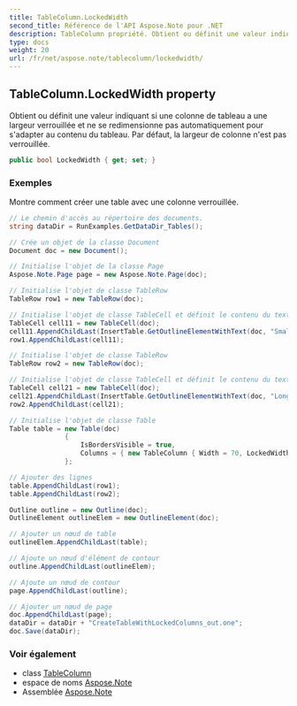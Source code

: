 ```yaml
---
title: TableColumn.LockedWidth
second_title: Référence de l'API Aspose.Note pour .NET
description: TableColumn propriété. Obtient ou définit une valeur indiquant si une colonne de tableau a une largeur verrouillée et ne se redimensionne pas automatiquement pour sadapter au contenu du tableau. Par défaut la largeur de colonne nest pas verrouillée.
type: docs
weight: 20
url: /fr/net/aspose.note/tablecolumn/lockedwidth/
---
```

## TableColumn.LockedWidth property

Obtient ou définit une valeur indiquant si une colonne de tableau a une largeur verrouillée et ne se redimensionne pas automatiquement pour s'adapter au contenu du tableau. Par défaut, la largeur de colonne n'est pas verrouillée.

```csharp
public bool LockedWidth { get; set; }
```

### Exemples

Montre comment créer une table avec une colonne verrouillée.

```csharp
// Le chemin d'accès au répertoire des documents.
string dataDir = RunExamples.GetDataDir_Tables();

// Crée un objet de la classe Document
Document doc = new Document();

// Initialise l'objet de la classe Page
Aspose.Note.Page page = new Aspose.Note.Page(doc);

// Initialise l'objet de classe TableRow
TableRow row1 = new TableRow(doc);

// Initialise l'objet de classe TableCell et définit le contenu du texte
TableCell cell11 = new TableCell(doc);
cell11.AppendChildLast(InsertTable.GetOutlineElementWithText(doc, "Small text"));
row1.AppendChildLast(cell11);

// Initialise l'objet de classe TableRow
TableRow row2 = new TableRow(doc);

// Initialise l'objet de classe TableCell et définit le contenu du texte
TableCell cell21 = new TableCell(doc);
cell21.AppendChildLast(InsertTable.GetOutlineElementWithText(doc, "Long   text    with    several   words and    spaces."));
row2.AppendChildLast(cell21);

// Initialise l'objet de classe Table
Table table = new Table(doc)
              {
                  IsBordersVisible = true,
                  Columns = { new TableColumn { Width = 70, LockedWidth = true } }
              };

// Ajouter des lignes
table.AppendChildLast(row1);
table.AppendChildLast(row2);

Outline outline = new Outline(doc);
OutlineElement outlineElem = new OutlineElement(doc);

// Ajouter un nœud de table
outlineElem.AppendChildLast(table);

// Ajoute un nœud d'élément de contour
outline.AppendChildLast(outlineElem);

// Ajoute un nœud de contour
page.AppendChildLast(outline);

// Ajouter un nœud de page
doc.AppendChildLast(page);
dataDir = dataDir + "CreateTableWithLockedColumns_out.one";
doc.Save(dataDir);
```

### Voir également

* class [TableColumn](../)
* espace de noms [Aspose.Note](../../tablecolumn/)
* Assemblée [Aspose.Note](../../../)


